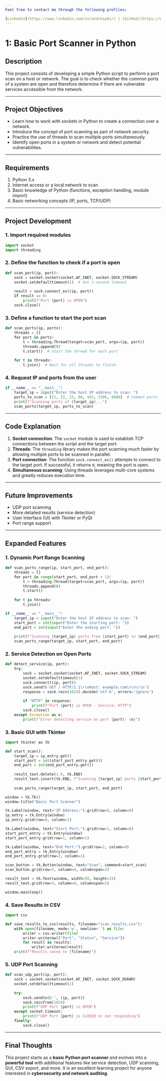 ```yaml
---
Feel free to contact me through the following profiles:

[Linkedin](https://www.linkedin.com/in/andrespds/) | [GitHub](https://github.com/tobproject) | [Instagram](https://www.instagram.com/tob_project/)
---
```





# 1: Basic Port Scanner in Python

## Description
This project consists of developing a simple Python script to perform a port scan on a host or network. The goal is to check whether the common ports of a system are open and therefore determine if there are vulnerable services accessible from the network.

---

## Project Objectives
- Learn how to work with sockets in Python to create a connection over a network.  
- Introduce the concept of port scanning as part of network security.  
- Practice the use of threads to scan multiple ports simultaneously.  
- Identify open ports in a system or network and detect potential vulnerabilities.  

---

## Requirements
1. Python 3.x  
2. Internet access or a local network to scan  
3. Basic knowledge of Python (functions, exception handling, module import)  
4. Basic networking concepts (IP, ports, TCP/UDP)  

---

## Project Development

### 1. Import required modules

```python
import socket
import threading
```

### 2. Define the function to check if a port is open

```python
def scan_port(ip, port):
    sock = socket.socket(socket.AF_INET, socket.SOCK_STREAM)
    socket.setdefaulttimeout(1)  # Set 1-second timeout
    
    result = sock.connect_ex((ip, port))
    if result == 0:
        print(f"Port {port} is OPEN")
    sock.close()
```

### 3. Define a function to start the port scan

```python
def scan_ports(ip, ports):
    threads = []
    for port in ports:
        t = threading.Thread(target=scan_port, args=(ip, port))
        threads.append(t)
        t.start()  # Start the thread for each port
    
    for t in threads:
        t.join()  # Wait for all threads to finish
```

### 4. Request IP and ports from the user

```python
if __name__ == "__main__":
    target_ip = input("Enter the host IP address to scan: ")
    ports_to_scan = [21, 22, 23, 80, 443, 3306, 8080]  # Common ports
    print(f"Scanning ports of {target_ip}...")
    scan_ports(target_ip, ports_to_scan)
```

---

## Code Explanation
1. **Socket connection**: The `socket` module is used to establish TCP connections between the script and the target port.  
2. **Threads**: The `threading` library makes the port scanning much faster by allowing multiple ports to be scanned in parallel.  
3. **Port connection**: The function `sock.connect_ex()` attempts to connect to the target port. If successful, it returns `0`, meaning the port is open.  
4. **Simultaneous scanning**: Using threads leverages multi-core systems and greatly reduces execution time.  

---

## Future Improvements
- UDP port scanning  
- More detailed results (service detection)  
- User Interface (UI) with Tkinter or PyQt  
- Port range support  

---

## Expanded Features

### 1. Dynamic Port Range Scanning

```python
def scan_ports_range(ip, start_port, end_port):
    threads = []
    for port in range(start_port, end_port + 1):
        t = threading.Thread(target=scan_port, args=(ip, port))
        threads.append(t)
        t.start()
    
    for t in threads:
        t.join()

if __name__ == "__main__":
    target_ip = input("Enter the host IP address to scan: ")
    start_port = int(input("Enter the starting port: "))
    end_port = int(input("Enter the ending port: "))
    
    print(f"Scanning {target_ip} ports from {start_port} to {end_port}...")
    scan_ports_range(target_ip, start_port, end_port)
```

### 2. Service Detection on Open Ports

```python
def detect_service(ip, port):
    try:
        sock = socket.socket(socket.AF_INET, socket.SOCK_STREAM)
        socket.setdefaulttimeout(1)
        sock.connect((ip, port))
        sock.send(b'GET / HTTP/1.1\r\nHost: example.com\r\n\r\n')
        response = sock.recv(1024).decode('utf-8', errors='ignore')
        
        if "HTTP" in response:
            print(f"Port {port} is OPEN - Service: HTTP")
        sock.close()
    except Exception as e:
        print(f"Error detecting service on port {port}: {e}")
```

### 3. Basic GUI with Tkinter

```python
import tkinter as tk

def start_scan():
    target_ip = ip_entry.get()
    start_port = int(start_port_entry.get())
    end_port = int(end_port_entry.get())
    
    result_text.delete(1.0, tk.END)
    result_text.insert(tk.END, f"Scanning {target_ip} ports {start_port}-{end_port}...\n")
    
    scan_ports_range(target_ip, start_port, end_port)

window = tk.Tk()
window.title("Basic Port Scanner")

tk.Label(window, text="IP Address:").grid(row=0, column=0)
ip_entry = tk.Entry(window)
ip_entry.grid(row=0, column=1)

tk.Label(window, text="Start Port:").grid(row=1, column=0)
start_port_entry = tk.Entry(window)
start_port_entry.grid(row=1, column=1)

tk.Label(window, text="End Port:").grid(row=2, column=0)
end_port_entry = tk.Entry(window)
end_port_entry.grid(row=2, column=1)

scan_button = tk.Button(window, text="Scan", command=start_scan)
scan_button.grid(row=3, column=0, columnspan=2)

result_text = tk.Text(window, width=50, height=15)
result_text.grid(row=4, column=0, columnspan=2)

window.mainloop()
```

### 4. Save Results in CSV

```python
import csv

def save_results_to_csv(results, filename="scan_results.csv"):
    with open(filename, mode='w', newline='') as file:
        writer = csv.writer(file)
        writer.writerow(["Port", "Status", "Service"])
        for result in results:
            writer.writerow(result)
    print(f"Results saved to {filename}")
```

### 5. UDP Port Scanning

```python
def scan_udp_port(ip, port):
    sock = socket.socket(socket.AF_INET, socket.SOCK_DGRAM)
    socket.setdefaulttimeout(1)
    
    try:
        sock.sendto(b'', (ip, port))
        sock.recvfrom(1024)
        print(f"UDP Port {port} is OPEN")
    except socket.timeout:
        print(f"UDP Port {port} is CLOSED or not responding")
    finally:
        sock.close()
```

---

## Final Thoughts
This project starts as a **basic Python port scanner** and evolves into a **powerful tool** with additional features like service detection, UDP scanning, GUI, CSV export, and more. It is an excellent learning project for anyone interested in **cybersecurity and network auditing**.
